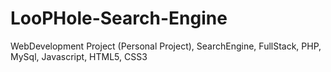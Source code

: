 # LooPHole-Search-Engine
WebDevelopment Project (Personal Project), SearchEngine, FullStack, PHP, MySql, Javascript, HTML5, CSS3
